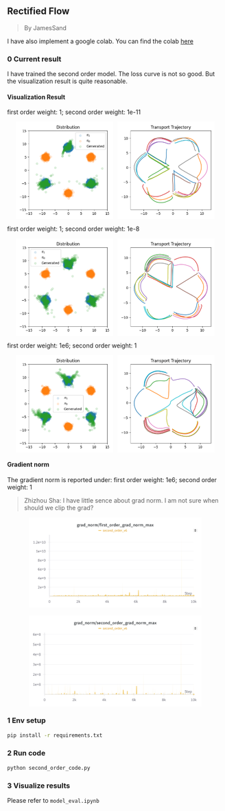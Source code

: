 ## Rectified Flow

> By JamesSand


I have also implement a google colab. You can find the colab [here](https://colab.research.google.com/drive/11pCMnpmV9H2cRhvT1mF1pVk_ySH3q0XZ?usp=sharing)

### 0 Current result

I have trained the second order model. The loss curve is not so good. But the visualization result is quite reasonable.

<!-- #### Loss curve

First order loss is ok. But second order loss has some spikes.

<div style="display: flex; justify-content: center; gap: 10px;">
  <img src="images\v2_floss.png" alt="Figure 1" width="80%">
</div>

<br>

<div style="display: flex; justify-content: center; gap: 10px;">
  <img src="images\v2_sloss.png" alt="Figure 2" width="80%">
</div>

<br>

<div style="display: flex; justify-content: center; gap: 10px;">
  <img src="images\v2_tloss.png" alt="Figure 3" width="80%">
</div> -->


#### Visualization Result

first order weight: 1; second order weight: 1e-11

<div style="display: flex; justify-content: center; gap: 10px;">
  <img src="images/v3_scatter.png" alt="Figure 1" width="45%">
  <img src="images/v3_traj.png" alt="Figure 2" width="45%">
</div>

first order weight: 1; second order weight: 1e-8

<div style="display: flex; justify-content: center; gap: 10px;">
  <img src="images/v4_scatter.png" alt="Figure 1" width="45%">
  <img src="images/v4_traj.png" alt="Figure 2" width="45%">
</div>


first order weight: 1e6; second order weight: 1

<div style="display: flex; justify-content: center; gap: 10px;">
  <img src="images/v5_scatter.png" alt="Figure 1" width="45%">
  <img src="images/v5_traj.png" alt="Figure 2" width="45%">
</div>

#### Gradient norm

The gradient norm is reported under: first order weight: 1e6; second order weight: 1

> Zhizhou Sha: I have little sence about grad norm. I am not sure when should we clip the grad?

<div style="display: flex; justify-content: center; gap: 10px;">
  <img src="images/first_grad_norm.png" alt="Figure 1" width="80%">
</div>

<br>

<div style="display: flex; justify-content: center; gap: 10px;">
  <img src="images/second_grad_norm.png" alt="Figure 1" width="80%">
</div>


### 1 Env setup

```bash
pip install -r requirements.txt
```

### 2 Run code
```bash
python second_order_code.py
```

### 3 Visualize results

Please refer to `model_eval.ipynb`


